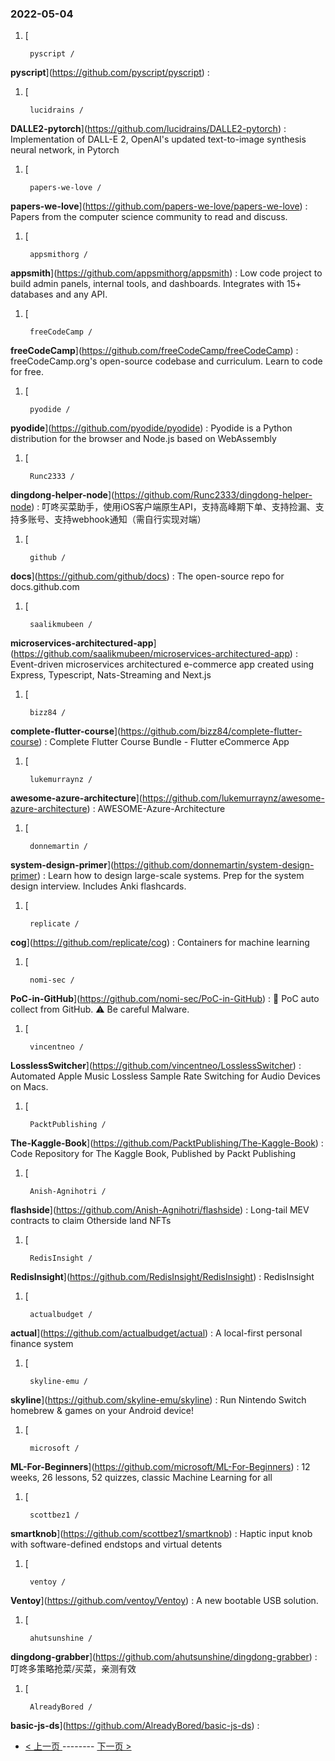 ### 2022-05-04 
1. [
    

        pyscript /
**pyscript**](https://github.com/pyscript/pyscript) : 
1. [
    

        lucidrains /
**DALLE2-pytorch**](https://github.com/lucidrains/DALLE2-pytorch) : Implementation of DALL-E 2, OpenAI's updated text-to-image synthesis neural network, in Pytorch
1. [
    

        papers-we-love /
**papers-we-love**](https://github.com/papers-we-love/papers-we-love) : Papers from the computer science community to read and discuss.
1. [
    

        appsmithorg /
**appsmith**](https://github.com/appsmithorg/appsmith) : Low code project to build admin panels, internal tools, and dashboards. Integrates with 15+ databases and any API.
1. [
    

        freeCodeCamp /
**freeCodeCamp**](https://github.com/freeCodeCamp/freeCodeCamp) : freeCodeCamp.org's open-source codebase and curriculum. Learn to code for free.
1. [
    

        pyodide /
**pyodide**](https://github.com/pyodide/pyodide) : Pyodide is a Python distribution for the browser and Node.js based on WebAssembly
1. [
    

        Runc2333 /
**dingdong-helper-node**](https://github.com/Runc2333/dingdong-helper-node) : 叮咚买菜助手，使用iOS客户端原生API，支持高峰期下单、支持捡漏、支持多账号、支持webhook通知（需自行实现对端）
1. [
    

        github /
**docs**](https://github.com/github/docs) : The open-source repo for docs.github.com
1. [
    

        saalikmubeen /
**microservices-architectured-app**](https://github.com/saalikmubeen/microservices-architectured-app) : Event-driven microservices architectured e-commerce app created using Express, Typescript, Nats-Streaming and Next.js
1. [
    

        bizz84 /
**complete-flutter-course**](https://github.com/bizz84/complete-flutter-course) : Complete Flutter Course Bundle - Flutter eCommerce App
1. [
    

        lukemurraynz /
**awesome-azure-architecture**](https://github.com/lukemurraynz/awesome-azure-architecture) : AWESOME-Azure-Architecture
1. [
    

        donnemartin /
**system-design-primer**](https://github.com/donnemartin/system-design-primer) : Learn how to design large-scale systems. Prep for the system design interview. Includes Anki flashcards.
1. [
    

        replicate /
**cog**](https://github.com/replicate/cog) : Containers for machine learning
1. [
    

        nomi-sec /
**PoC-in-GitHub**](https://github.com/nomi-sec/PoC-in-GitHub) : 📡 PoC auto collect from GitHub. ⚠️ Be careful Malware.
1. [
    

        vincentneo /
**LosslessSwitcher**](https://github.com/vincentneo/LosslessSwitcher) : Automated Apple Music Lossless Sample Rate Switching for Audio Devices on Macs.
1. [
    

        PacktPublishing /
**The-Kaggle-Book**](https://github.com/PacktPublishing/The-Kaggle-Book) : Code Repository for The Kaggle Book, Published by Packt Publishing
1. [
    

        Anish-Agnihotri /
**flashside**](https://github.com/Anish-Agnihotri/flashside) : Long-tail MEV contracts to claim Otherside land NFTs
1. [
    

        RedisInsight /
**RedisInsight**](https://github.com/RedisInsight/RedisInsight) : RedisInsight
1. [
    

        actualbudget /
**actual**](https://github.com/actualbudget/actual) : A local-first personal finance system
1. [
    

        skyline-emu /
**skyline**](https://github.com/skyline-emu/skyline) : Run Nintendo Switch homebrew & games on your Android device!
1. [
    

        microsoft /
**ML-For-Beginners**](https://github.com/microsoft/ML-For-Beginners) : 12 weeks, 26 lessons, 52 quizzes, classic Machine Learning for all
1. [
    

        scottbez1 /
**smartknob**](https://github.com/scottbez1/smartknob) : Haptic input knob with software-defined endstops and virtual detents
1. [
    

        ventoy /
**Ventoy**](https://github.com/ventoy/Ventoy) : A new bootable USB solution.
1. [
    

        ahutsunshine /
**dingdong-grabber**](https://github.com/ahutsunshine/dingdong-grabber) : 叮咚多策略抢菜/买菜，亲测有效
1. [
    

        AlreadyBored /
**basic-js-ds**](https://github.com/AlreadyBored/basic-js-ds) :  

- [ < 上一页 ](https://github.com/able8/github-trending-daily-record/blob/master/2022-05-03.md) -------- [ 下一页 > ](https://github.com/able8/github-trending-daily-record/blob/master/2022-05-05.md)
